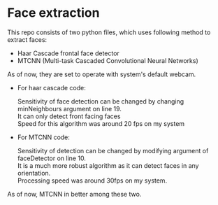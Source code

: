 # Face extraction

This repo consists of two python files, which uses following method to extract faces:
  <ul>
    <li>Haar Cascade frontal face detector</li>
    <li>MTCNN (Multi-task Cascaded Convolutional Neural Networks)</li>
  </ul>
As of now, they are set to operate with system's default webcam.
<br>
<ul>
<li>For haar cascade code:</li>
<p>Sensitivity of face detection can be changed by changing minNeighbours argument on line 19.<br>
It can only detect front facing faces<br>
Speed for this algorithm was around 20 fps on my system</p>

<li>For MTCNN code:</li>
  <p>Sensitivity of detection can be changed by modifying argument of faceDetector on line 10.<br>
     It is a much more robust algorithm as it can detect faces in any orientation.<br>
     Processing speed was around 30fps on my system.</p>
</ul>

As of now, MTCNN in better among these two.
